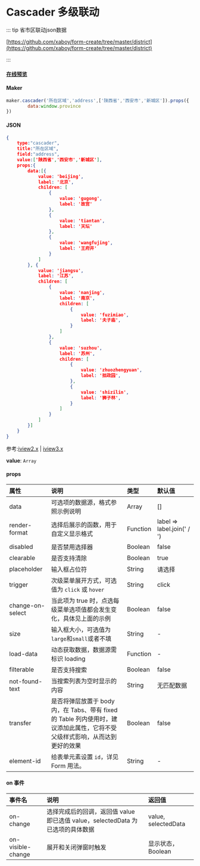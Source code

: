 # Cascader 多级联动

::: tip 省市区联动json数据

[https://github.com/xaboy/form-create/tree/master/district](https://github.com/xaboy/form-create/tree/master/district)

:::

#### [在线预览](https://jsrun.pro/EehKp/edit)

#### Maker
```js
maker.cascader('所在区域','address',['陕西省','西安市','新城区']).props({
        data:window.province
})
```

#### JSON
```json
{
    type:"cascader",
    title:"所在区域",
    field:"address",
    value:['陕西省','西安市','新城区'],
    props:{
        data:[{
            value: 'beijing',
            label: '北京',
            children: [
                {
                    value: 'gugong',
                    label: '故宫'
                },
                {
                    value: 'tiantan',
                    label: '天坛'
                },
                {
                    value: 'wangfujing',
                    label: '王府井'
                }
            ]
        }, {
            value: 'jiangsu',
            label: '江苏',
            children: [
                {
                    value: 'nanjing',
                    label: '南京',
                    children: [
                        {
                            value: 'fuzimiao',
                            label: '夫子庙',
                        }
                    ]
                },
                {
                    value: 'suzhou',
                    label: '苏州',
                    children: [
                        {
                            value: 'zhuozhengyuan',
                            label: '拙政园',
                        },
                        {
                            value: 'shizilin',
                            label: '狮子林',
                        }
                    ]
                }
            ]
        }]
    }
}
```

参考:[iview2.x](http://v2.iviewui.com/components/cascader#API) | [iview3.x](https://www.iviewui.com/components/cascader#API)

**value**: `Array`

#### props


| 属性             | 说明                                                         | 类型     | 默认值                     |
| :--------------- | :----------------------------------------------------------- | :------- | :------------------------- |
| data             | 可选项的数据源，格式参照示例说明                             | Array    | []                         |
| render-format    | 选择后展示的函数，用于自定义显示格式                         | Function | label => label.join(' / ') |
| disabled         | 是否禁用选择器                                               | Boolean  | false                      |
| clearable        | 是否支持清除                                                 | Boolean  | true                       |
| placeholder      | 输入框占位符                                                 | String   | 请选择                     |
| trigger          | 次级菜单展开方式，可选值为 `click` 或 `hover`                | String   | click                      |
| change-on-select | 当此项为 true 时，点选每级菜单选项值都会发生变化，具体见上面的示例 | Boolean  | false                      |
| size             | 输入框大小，可选值为`large`和`small`或者不填                 | String   | -                          |
| load-data        | 动态获取数据，数据源需标识 loading                           | Function | -                          |
| filterable       | 是否支持搜索                                                 | Boolean  | false                      |
| not-found-text   | 当搜索列表为空时显示的内容                                   | String   | 无匹配数据                 |
| transfer         | 是否将弹层放置于 body 内，在 Tabs、带有 fixed 的 Table 列内使用时，建议添加此属性，它将不受父级样式影响，从而达到更好的效果 | Boolean  | false                      |
| element-id       | 给表单元素设置 `id`，详见 Form 用法。                        | String   | -                          |

#### on 事件

| 事件名            | 说明                                                         | 返回值              |
| :---------------- | :----------------------------------------------------------- | :------------------ |
| on-change         | 选择完成后的回调，返回值 value 即已选值 value，selectedData 为已选项的具体数据 | value, selectedData |
| on-visible-change | 展开和关闭弹窗时触发                                         | 显示状态，Boolean   |
